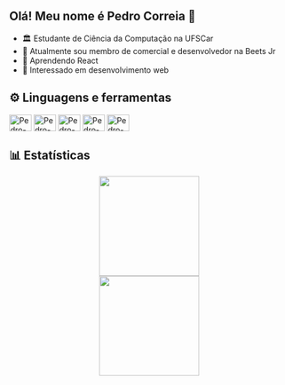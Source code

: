 ## Olá! Meu nome é Pedro Correia 👋

- 🏛 Estudante de Ciência da Computação na UFSCar
- 🔭 Atualmente sou membro de comercial e desenvolvedor na Beets Jr
- 🌱 Aprendendo React
- 🤔 Interessado em desenvolvimento web

## ⚙ Linguagens e ferramentas

<div style="display: inline_block">
  <img align="center" alt="Pedro-java" height="30" width="40" src="https://cdn.jsdelivr.net/gh/devicons/devicon/icons/java/java-original.svg">
  <img align="center" alt="Pedro-html" height="30" width="40" src="https://cdn.jsdelivr.net/gh/devicons/devicon/icons/html5/html5-original.svg">
  <img align="center" alt="Pedro-css" height="30" width="40" src="https://cdn.jsdelivr.net/gh/devicons/devicon/icons/css3/css3-original.svg">
  <img align="center" alt="Pedro-js" height="30" width="40" src="https://cdn.jsdelivr.net/gh/devicons/devicon/icons/javascript/javascript-original.svg">
  <img align="center" alt="Pedro-figma" height="30" width="40" src="https://cdn.jsdelivr.net/gh/devicons/devicon/icons/figma/figma-original.svg">
</div>

## 📊 Estatísticas

<div align="center">
  <img height="180em" src="https://github-readme-stats.vercel.app/api?username=PedroGCorreia&show_icons=true&theme=transparent&border_radius=20">
  <br>
  <img height="180em" src="https://github-readme-stats.vercel.app/api/top-langs/?username=PedroGCorreia&layout=compact&theme=transparent&border_radius=20">
</div>
